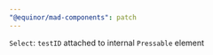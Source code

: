 ```yaml
---
"@equinor/mad-components": patch
---
```


`Select`: `testID` attached to internal `Pressable` element
